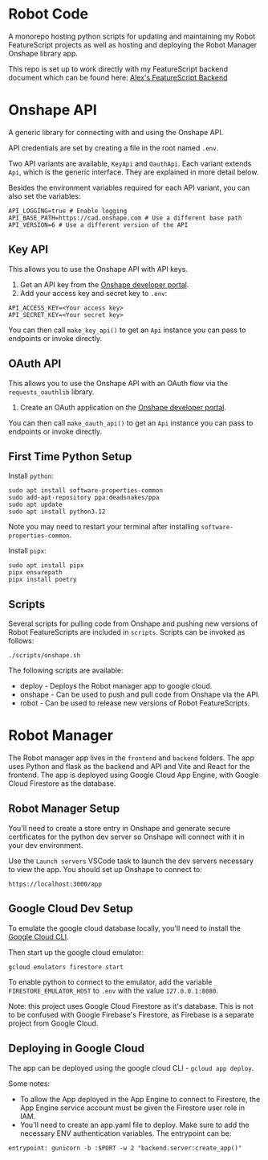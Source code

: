 # Robot Code

A monorepo hosting python scripts for updating and maintaining my Robot FeatureScript projects as well as hosting and deploying the Robot Manager Onshape library app.

This repo is set up to work directly with my FeatureScript backend document which can be found here:
[Alex's FeatureScript Backend](https://cad.onshape.com/documents/00dd11dabe44da2db458f898/w/6c20cd994b174cc99668701f)

# Onshape API

A generic library for connecting with and using the Onshape API.

API credentials are set by creating a file in the root named `.env`.

Two API variants are available, `KeyApi` and `OauthApi`. Each variant extends `Api`, which is the generic interface.
They are explained in more detail below.

Besides the environment variables required for each API variant, you can also set the variables:

```
API_LOGGING=true # Enable logging
API_BASE_PATH=https://cad.onshape.com # Use a different base path
API_VERSION=6 # Use a different version of the API
```

## Key API

This allows you to use the Onshape API with API keys.

1. Get an API key from the [Onshape developer portal](https://dev-portal.onshape.com/keys).
1. Add your access key and secret key to `.env`:

```
API_ACCESS_KEY=<Your access key>
API_SECRET_KEY=<Your secret key>
```

You can then call `make_key_api()` to get an `Api` instance you can pass to endpoints or invoke directly.

## OAuth API

This allows you to use the Onshape API with an OAuth flow via the `requests_oauthlib` library.

1. Create an OAuth application on the [Onshape developer portal](https://dev-portal.onshape.com/oauthApps).

You can then call `make_oauth_api()` to get an `Api` instance you can pass to endpoints or invoke directly.

## First Time Python Setup

Install `python`:

```
sudo apt install software-properties-common
sudo add-apt-repository ppa:deadsnakes/ppa
sudo apt update
sudo apt install python3.12
```

Note you may need to restart your terminal after installing `software-properties-common`.

Install `pipx`:

```
sudo apt install pipx
pipx ensurepath
pipx install poetry
```

## Scripts

Several scripts for pulling code from Onshape and pushing new versions of Robot FeatureScripts are included in `scripts`. Scripts can be invoked as follows:

```
./scripts/onshape.sh
```

The following scripts are available:

-   deploy - Deploys the Robot manager app to google cloud.
-   onshape - Can be used to push and pull code from Onshape via the API.
-   robot - Can be used to release new versions of Robot FeatureScripts.

# Robot Manager

The Robot manager app lives in the `frontend` and `backend` folders. The app uses Python and flask as the backend and API and Vite and React for the frontend. The app is deployed using Google Cloud App Engine, with Google Cloud Firestore as the database.

## Robot Manager Setup

You'll need to create a store entry in Onshape and generate secure certificates for the python dev server so Onshape will connect with it in your dev environment.

Use the `Launch servers` VSCode task to launch the dev servers necessary to view the app. You should set up Onshape to connect to:

```
https://localhost:3000/app
```

## Google Cloud Dev Setup

To emulate the google cloud database locally, you'll need to install the [Google Cloud CLI](https://cloud.google.com/sdk/docs/install#deb).

Then start up the google cloud emulator:

```
gcloud emulators firestore start
```

To enable python to connect to the emulator, add the variable `FIRESTORE_EMULATOR_HOST` to `.env` with the value `127.0.0.1:8080`.

<!-- Then restart the distro. This prevents google cloud from using the google cloud version located outside of WSL. -->

Note: this project uses Google Cloud Firestore as it's database. This is not to be confused with Google Firebase's Firestore, as Firebase is a separate project from Google Cloud.

## Deploying in Google Cloud

The app can be deployed using the google cloud CLI - `gcloud app deploy`.

Some notes:

-   To allow the App deployed in the App Engine to connect to Firestore, the App Engine service account must be given the Firestore user role in IAM.
-   You'll need to create an app.yaml file to deploy. Make sure to add the necessary ENV authentication variables. The entrypoint can be:

```
entrypoint: gunicorn -b :$PORT -w 2 "backend.server:create_app()"
```
